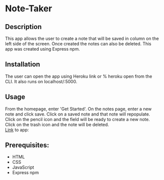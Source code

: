 # Note-Taker

## Description 
This app allows the user to create a note that will be saved in column on the left side of the screen.  Once created the notes can also be deleted.  This app was created using Express npm.

## Installation
The user can open the app using Heroku link or % heroku open from the CLI.  It also runs on localhost/:5000.

## Usage 
From the homepage, enter 'Get Started'.  On the notes page, enter a new note and click save.  Click on a saved note and that note will repopulate.  Click on the pencil icon and the field will be ready to create a new note.  Click on the trash icon and the note will be deleted.  
[Link](https://rocky-beyond-34880.herokuapp.com/) to app:

## Prerequisites:
* HTML
* CSS
* JavaScript
* Express npm

